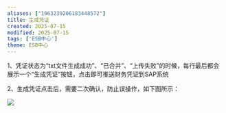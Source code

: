 ```yaml
---
aliases: ["1963239206183448572"]
title: 生成凭证
created: 2025-07-15
modified: 2025-07-15
tags: ['ESB中心']
theme: ESB中心
---
```


1、凭证状态为“txt文件生成成功”、“已合并”、“上传失败”的时候，每行最后都会展示一个“生成凭证”按钮，点击即可推送财务凭证到SAP系统

2、生成凭证点击后，需要二次确认，防止误操作，如下图所示：

![](0fc78899884b8f92cec2c49ad5c7544e.jpg)